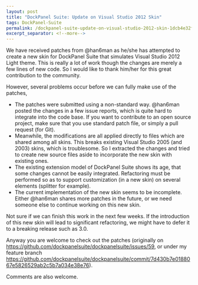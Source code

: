 ```yaml
---
layout: post
title: "DockPanel Suite: Update on Visual Studio 2012 Skin"
tags: DockPanel-Suite
permalink: /dockpanel-suite-update-on-visual-studio-2012-skin-1dcb4e32fe67
excerpt_separator: <!--more-->
---
```

We have received patches from @han6man as he/she has attempted to create a new skin for DockPanel Suite that simulates Visual Studio 2012 Light theme. This is really a lot of work though the changes are merely a few lines of new code. So I would like to thank him/her for this great contribution to the community.
<!--more-->

However, several problems occur before we can fully make use of the patches,

* The patches were submitted using a non-standard way. @han6man posted the changes in a few issue reports, which is quite hard to integrate into the code base. If you want to contribute to an open source project, make sure that you use standard patch file, or simply a pull request (for Git).
* Meanwhile, the modifications are all applied directly to files which are shared among all skins. This breaks existing Visual Studio 2005 (and 2003) skins, which is troublesome. So I extracted the changes and tried to create new source files aside to incorporate the new skin with existing ones.
* The existing extension model of DockPanel Suite shows its age, that some changes cannot be easily integrated. Refactoring must be performed so as to support customization (in a new skin) on several elements (splitter for example).
* The current implementation of the new skin seems to be incomplete. Either @han6man shares more patches in the future, or we need someone else to continue working on this new skin.

Not sure if we can finish this work in the next few weeks. If the introduction of this new skin will lead to significant refactoring, we might have to defer it to a breaking release such as 3.0.

Anyway you are welcome to check out the patches (originally on https://github.com/dockpanelsuite/dockpanelsuite/issues/59, or under my feature branch https://github.com/dockpanelsuite/dockpanelsuite/commit/7d430b7e0188067e5826529ab2c5b7a034e38e76).

Comments are also welcome.
